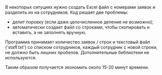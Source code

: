В некоторых ситуциях нужно создать Excel файл с номерами заявок и разделить их на сотрудников.
Код решает две проблемы:
 - делит поровку (если даже целочисленное деление не возможно);
 - автоматически создает файл со строками, чтобы скопировать и вставить, а не заполнять вручную.

Программа принимает количество заявок / строк и текстовый файл ('staff.txt') со списком сотрудников, каждый сотрудник с новой строки, не должно быть лишних пробелов.
Дополнительные библиотеки не используются.

Таким образом получается экономить около 15-20 минут времени.
